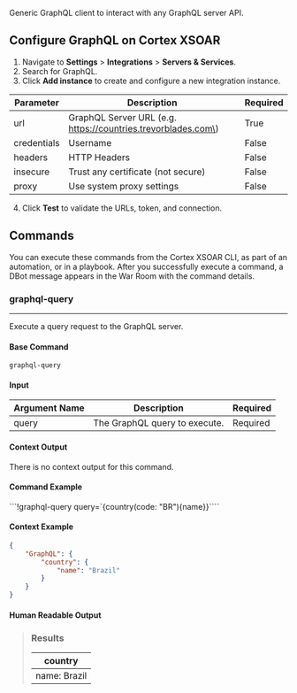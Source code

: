 Generic GraphQL client to interact with any GraphQL server API.

## Configure GraphQL on Cortex XSOAR

1. Navigate to **Settings** > **Integrations** > **Servers & Services**.
2. Search for GraphQL.
3. Click **Add instance** to create and configure a new integration instance.

| **Parameter** | **Description** | **Required** |
| --- | --- | --- |
| url | GraphQL Server URL \(e.g. https://countries.trevorblades.com\) | True |
| credentials | Username | False |
| headers | HTTP Headers | False |
| insecure | Trust any certificate \(not secure\) | False |
| proxy | Use system proxy settings | False |

4. Click **Test** to validate the URLs, token, and connection.
## Commands
You can execute these commands from the Cortex XSOAR CLI, as part of an automation, or in a playbook.
After you successfully execute a command, a DBot message appears in the War Room with the command details.
### graphql-query
***
Execute a query request to the GraphQL server.


#### Base Command

`graphql-query`
#### Input

| **Argument Name** | **Description** | **Required** |
| --- | --- | --- |
| query | The GraphQL query to execute. | Required | 


#### Context Output

There is no context output for this command.

#### Command Example
```!graphql-query query=`{country(code: "BR"){name}}````

#### Context Example
```json
{
    "GraphQL": {
        "country": {
            "name": "Brazil"
        }
    }
}
```

#### Human Readable Output

>### Results
>|country|
>|---|
>| name: Brazil |

